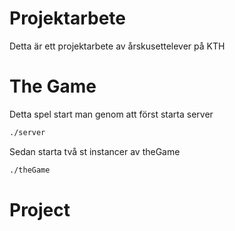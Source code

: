 # Projektarbete
Detta är ett projektarbete av årskusettelever på KTH 

# The Game
Detta spel start man genom att först starta server
```bash
./server
```

Sedan starta två st instancer av theGame

```bash
./theGame
```
# Project
